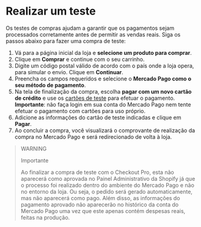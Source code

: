# Realizar um teste

Os testes de compras ajudam a garantir que os pagamentos sejam processados corretamente antes de permitir as vendas reais. Siga os passos abaixo para fazer uma compra de teste:

1. Vá para a página inicial da loja e **selecione um produto para comprar**.
2. Clique em **Comprar** e continue com o seu carrinho.
3. Digite um código postal válido de acordo com o país onde a loja opera, para simular o envio. Clique em **Continuar**.
4. Preencha os campos requeridos e selecione o **Mercado Pago como o seu método de pagamento**.
5. Na tela de finalização da compra, escolha **pagar com um novo cartão de crédito** e use os [cartões de teste](/developers/pt/docs/shopify/test-cards) para efetuar o pagamento. **Importante**: não faça login em sua conta do Mercado Pago nem tente efetuar o pagamento com cartões para uso próprio.
6. Adicione as informações do cartão de teste indicadas e clique em **Pagar**.
7. Ao concluir a compra, você visualizará o comprovante de realização da compra no Mercado Pago e será redirecionado de volta à loja.


> WARNING
>
> Importante
>
> Ao finalizar a compra de teste com o Checkout Pro, esta não aparecerá como aprovada no Painel Administrativo da Shopify já que o processo foi realizado dentro do ambiente do Mercado Pago e não no entorno da loja. Ou seja, o pedido será gerado automaticamente, mas não aparecerá como pago. Além disso, as informações do pagamento aprovado não aparecerão no histórico da conta do Mercado Pago uma vez que este apenas contém despesas reais, feitas na produção.

